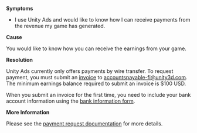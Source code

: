 

**Symptoms**


- I use Unity Ads and would like to know how I can receive payments from the revenue my game has generated.



**Cause**



You would like to know how you can receive the earnings from your game.



**Resolution**



Unity Ads currently only offers payments by wire transfer. To request payment, you must submit an [invoice](https://secure.applifier.com/unityads/files/Invoice_example-UnityAds.xlsx) to [accountspayable-fi@unity3d.com](mailto:accountspayable-fi@unity3d.com). The minimum earnings balance required to submit an invoice is \$100 USD.



When you submit an invoice for the first time, you need to include your bank account information using the [bank information form](https://secure.applifier.com/unityads/files/WireTransferForm-UnityAds.pdf).



**More Information**



Please see the [payment request documentation](https://secure.applifier.com/unityads/files/PaymentRequest-UnityAds.pdf) for more details.


